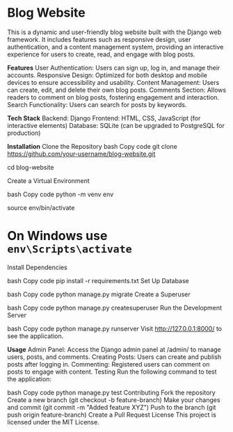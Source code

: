 # Blog Website


This is a dynamic and user-friendly blog website built with the Django web framework. It includes features such as responsive design, user authentication, and a content management system, providing an interactive experience for users to create, read, and engage with blog posts.

**Features**
User Authentication: Users can sign up, log in, and manage their accounts.
Responsive Design: Optimized for both desktop and mobile devices to ensure accessibility and usability.
Content Management: Users can create, edit, and delete their own blog posts.
Comments Section: Allows readers to comment on blog posts, fostering engagement and interaction.
Search Functionality: Users can search for posts by keywords.

**Tech Stack**
Backend: Django
Frontend: HTML, CSS, JavaScript (for interactive elements)
Database: SQLite (can be upgraded to PostgreSQL for production)


**Installation**
Clone the Repository
bash
Copy code
git clone https://github.com/your-username/blog-website.git

cd blog-website

Create a Virtual Environment

bash
Copy code
python -m venv env

source env/bin/activate 

# On Windows use `env\Scripts\activate`

Install Dependencies

bash
Copy code
pip install -r requirements.txt
Set Up Database

bash
Copy code
python manage.py migrate
Create a Superuser

bash
Copy code
python manage.py createsuperuser
Run the Development Server

bash
Copy code
python manage.py runserver
Visit http://127.0.0.1:8000/ to see the application.

**Usage**
Admin Panel: Access the Django admin panel at /admin/ to manage users, posts, and comments.
Creating Posts: Users can create and publish posts after logging in.
Commenting: Registered users can comment on posts to engage with content.
Testing
Run the following command to test the application:

bash
Copy code
python manage.py test
Contributing
Fork the repository
Create a new branch (git checkout -b feature-branch)
Make your changes and commit (git commit -m "Added feature XYZ")
Push to the branch (git push origin feature-branch)
Create a Pull Request
License
This project is licensed under the MIT License.
